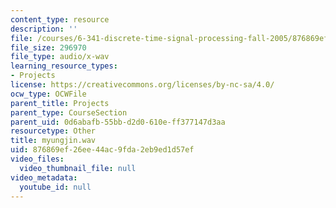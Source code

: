 ```yaml
---
content_type: resource
description: ''
file: /courses/6-341-discrete-time-signal-processing-fall-2005/876869ef26ee44ac9fda2eb9ed1d57ef_myungjin.wav
file_size: 296970
file_type: audio/x-wav
learning_resource_types:
- Projects
license: https://creativecommons.org/licenses/by-nc-sa/4.0/
ocw_type: OCWFile
parent_title: Projects
parent_type: CourseSection
parent_uid: 0d6abafb-55bb-d2d0-610e-ff377147d3aa
resourcetype: Other
title: myungjin.wav
uid: 876869ef-26ee-44ac-9fda-2eb9ed1d57ef
video_files:
  video_thumbnail_file: null
video_metadata:
  youtube_id: null
---
```

